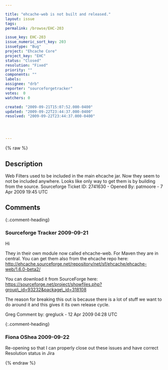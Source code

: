 ```yaml
---

title: "ehcache-web is not built and released."
layout: issue
tags: 
permalink: /browse/EHC-203

issue_key: EHC-203
issue_numeric_sort_key: 203
issuetype: "Bug"
project: "Ehcache Core"
project_key: "EHC"
status: "Closed"
resolution: "Fixed"
priority: ""
components: ""
labels: 
assignee: "drb"
reporter: "sourceforgetracker"
votes:  0
watchers: 0

created: "2009-09-21T15:07:52.000-0400"
updated: "2009-09-22T23:44:37.000-0400"
resolved: "2009-09-22T23:44:37.000-0400"




---
```


{% raw %}

## Description

<div markdown="1" class="description">

Web Filters used to be included in the main ehcache jar. Now they seem to not be included anywhere. Looks like only way to get them is by building from the source.
Sourceforge Ticket ID: 2741630 - Opened By: patmoore - 7 Apr 2009 19:45 UTC

</div>

## Comments


{:.comment-heading}
### **Sourceforge Tracker** <span class="date">2009-09-21</span>

<div markdown="1" class="comment">

Hi

They in their own module now called ehcache-web. For Maven they are in central. You can get them also from the ehcache repo here: http://ehcache.sourceforge.net/repository/net/sf/ehcache/ehcache-web/1.6.0-beta2/

You can download it from SourceForge here: https://sourceforge.net/project/showfiles.php?group\_id=93232&package\_id=318108

The reason for breaking this out is because there is a lot of stuff we want to do around it and this gives it its own release cycle. 

Greg
Comment by: gregluck - 12 Apr 2009 04:28 UTC

</div>


{:.comment-heading}
### **Fiona OShea** <span class="date">2009-09-22</span>

<div markdown="1" class="comment">

Re-opening so that I can properly close out these issues and have correct Resolution status in Jira

</div>



{% endraw %}

